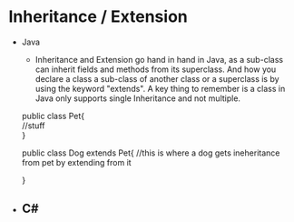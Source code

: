 # Inheritance / Extension
* Java
  - Inheritance and Extension go hand in hand in Java, as a sub-class can inherit  fields and methods from its superclass. And how you declare a class a sub-class of another class or a superclass is by using the keyword "extends". A key thing to remember is a class in Java only supports single Inheritance and not multiple.
  
  public class Pet{  
  //stuff  
  }
  
  public class Dog extends Pet{ //this is where a dog gets ineheritance from pet by extending from it   
    
  }
  
* C#
  -
